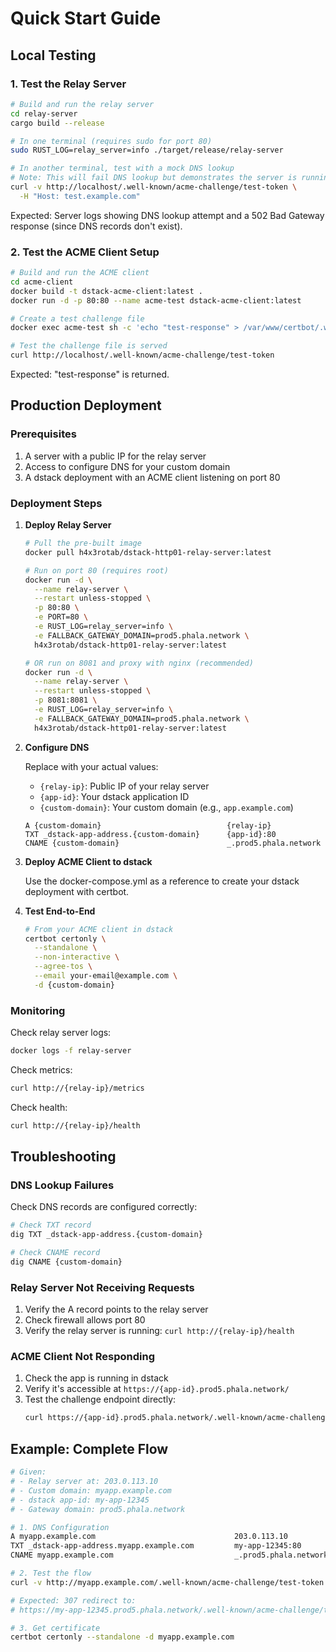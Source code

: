 # Quick Start Guide

## Local Testing

### 1. Test the Relay Server

```bash
# Build and run the relay server
cd relay-server
cargo build --release

# In one terminal (requires sudo for port 80)
sudo RUST_LOG=relay_server=info ./target/release/relay-server

# In another terminal, test with a mock DNS lookup
# Note: This will fail DNS lookup but demonstrates the server is running
curl -v http://localhost/.well-known/acme-challenge/test-token \
  -H "Host: test.example.com"
```

Expected: Server logs showing DNS lookup attempt and a 502 Bad Gateway response (since DNS records don't exist).

### 2. Test the ACME Client Setup

```bash
# Build and run the ACME client
cd acme-client
docker build -t dstack-acme-client:latest .
docker run -d -p 80:80 --name acme-test dstack-acme-client:latest

# Create a test challenge file
docker exec acme-test sh -c 'echo "test-response" > /var/www/certbot/.well-known/acme-challenge/test-token'

# Test the challenge file is served
curl http://localhost/.well-known/acme-challenge/test-token
```

Expected: "test-response" is returned.

## Production Deployment

### Prerequisites

1. A server with a public IP for the relay server
2. Access to configure DNS for your custom domain
3. A dstack deployment with an ACME client listening on port 80

### Deployment Steps

1. **Deploy Relay Server**
   ```bash
   # Pull the pre-built image
   docker pull h4x3rotab/dstack-http01-relay-server:latest

   # Run on port 80 (requires root)
   docker run -d \
     --name relay-server \
     --restart unless-stopped \
     -p 80:80 \
     -e PORT=80 \
     -e RUST_LOG=relay_server=info \
     -e FALLBACK_GATEWAY_DOMAIN=prod5.phala.network \
     h4x3rotab/dstack-http01-relay-server:latest

   # OR run on 8081 and proxy with nginx (recommended)
   docker run -d \
     --name relay-server \
     --restart unless-stopped \
     -p 8081:8081 \
     -e RUST_LOG=relay_server=info \
     -e FALLBACK_GATEWAY_DOMAIN=prod5.phala.network \
     h4x3rotab/dstack-http01-relay-server:latest
   ```

2. **Configure DNS**

   Replace with your actual values:
   - `{relay-ip}`: Public IP of your relay server
   - `{app-id}`: Your dstack application ID
   - `{custom-domain}`: Your custom domain (e.g., `app.example.com`)

   ```
   A {custom-domain}                            {relay-ip}
   TXT _dstack-app-address.{custom-domain}      {app-id}:80
   CNAME {custom-domain}                        _.prod5.phala.network
   ```

3. **Deploy ACME Client to dstack**

   Use the docker-compose.yml as a reference to create your dstack deployment with certbot.

4. **Test End-to-End**
   ```bash
   # From your ACME client in dstack
   certbot certonly \
     --standalone \
     --non-interactive \
     --agree-tos \
     --email your-email@example.com \
     -d {custom-domain}
   ```

### Monitoring

Check relay server logs:
```bash
docker logs -f relay-server
```

Check metrics:
```bash
curl http://{relay-ip}/metrics
```

Check health:
```bash
curl http://{relay-ip}/health
```

## Troubleshooting

### DNS Lookup Failures

Check DNS records are configured correctly:
```bash
# Check TXT record
dig TXT _dstack-app-address.{custom-domain}

# Check CNAME record
dig CNAME {custom-domain}
```

### Relay Server Not Receiving Requests

1. Verify the A record points to the relay server
2. Check firewall allows port 80
3. Verify the relay server is running: `curl http://{relay-ip}/health`

### ACME Client Not Responding

1. Check the app is running in dstack
2. Verify it's accessible at `https://{app-id}.prod5.phala.network/`
3. Test the challenge endpoint directly:
   ```bash
   curl https://{app-id}.prod5.phala.network/.well-known/acme-challenge/test
   ```

## Example: Complete Flow

```bash
# Given:
# - Relay server at: 203.0.113.10
# - Custom domain: myapp.example.com
# - dstack app-id: my-app-12345
# - Gateway domain: prod5.phala.network

# 1. DNS Configuration
A myapp.example.com                               203.0.113.10
TXT _dstack-app-address.myapp.example.com         my-app-12345:80
CNAME myapp.example.com                           _.prod5.phala.network

# 2. Test the flow
curl -v http://myapp.example.com/.well-known/acme-challenge/test-token

# Expected: 307 redirect to:
# https://my-app-12345.prod5.phala.network/.well-known/acme-challenge/test-token

# 3. Get certificate
certbot certonly --standalone -d myapp.example.com
```
